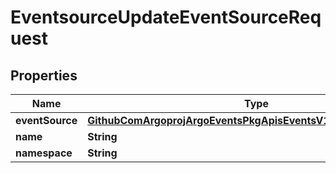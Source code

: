 

# EventsourceUpdateEventSourceRequest


## Properties

Name | Type | Description | Notes
------------ | ------------- | ------------- | -------------
**eventSource** | [**GithubComArgoprojArgoEventsPkgApisEventsV1alpha1EventSource**](GithubComArgoprojArgoEventsPkgApisEventsV1alpha1EventSource.md) |  |  [optional]
**name** | **String** |  |  [optional]
**namespace** | **String** |  |  [optional]



